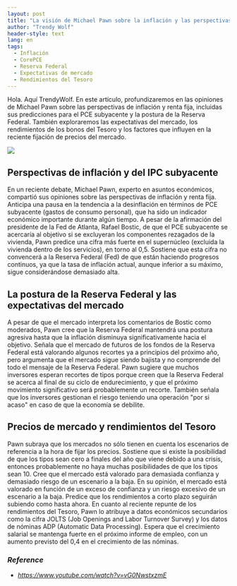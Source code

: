 ```yaml
---
layout: post
title: "La visión de Michael Pawn sobre la inflación y las perspectivas de la renta fija, las expectativas del mercado y los rendimientos del Tesoro"
author: "Trendy Wolf"
header-style: text
lang: en
tags:
  - Inflación
  - CorePCE
  - Reserva Federal
  - Expectativas de mercado
  - Rendimientos del Tesoro
---
```


Hola. Aquí TrendyWolf. En este artículo, profundizaremos en las opiniones de Michael Pawn sobre las perspectivas de inflación y renta fija, incluidas sus predicciones para el PCE subyacente y la postura de la Reserva Federal. También exploraremos las expectativas del mercado, los rendimientos de los bonos del Tesoro y los factores que influyen en la reciente fijación de precios del mercado.

<img
    src="https://i.ytimg.com/vi/vG0NwstxzmE/hqdefault.jpg"
/>


## Perspectivas de inflación y del IPC subyacente
En un reciente debate, Michael Pawn, experto en asuntos económicos, compartió sus opiniones sobre las perspectivas de inflación y renta fija. Anticipa una pausa en la tendencia a la desinflación en términos de PCE subyacente (gastos de consumo personal), que ha sido un indicador económico importante durante algún tiempo. A pesar de la afirmación del presidente de la Fed de Atlanta, Rafael Bostic, de que el PCE subyacente se acercaría al objetivo si se excluyeran los componentes rezagados de la vivienda, Pawn predice una cifra más fuerte en el supernúcleo (excluida la vivienda dentro de los servicios), en torno al 0,5. Sostiene que esta cifra no convencerá a la Reserva Federal (Fed) de que están haciendo progresos continuos, ya que la tasa de inflación actual, aunque inferior a su máximo, sigue considerándose demasiado alta.

## La postura de la Reserva Federal y las expectativas del mercado
A pesar de que el mercado interpreta los comentarios de Bostic como moderados, Pawn cree que la Reserva Federal mantendrá una postura agresiva hasta que la inflación disminuya significativamente hacia el objetivo. Señala que el mercado de futuros de los fondos de la Reserva Federal está valorando algunos recortes ya a principios del próximo año, pero argumenta que el mercado sigue siendo bajista y no comprende del todo el mensaje de la Reserva Federal. Pawn sugiere que muchos inversores esperan recortes de tipos porque creen que la Reserva Federal se acerca al final de su ciclo de endurecimiento, y que el próximo movimiento significativo será probablemente un recorte. También señala que los inversores gestionan el riesgo teniendo una operación "por si acaso" en caso de que la economía se debilite.

## Precios de mercado y rendimientos del Tesoro
Pawn subraya que los mercados no sólo tienen en cuenta los escenarios de referencia a la hora de fijar los precios. Sostiene que si existe la posibilidad de que los tipos sean cero a finales del año que viene debido a una crisis, entonces probablemente no haya muchas posibilidades de que los tipos sean 10. Cree que el mercado está valorado para demasiada confianza y demasiado riesgo de un escenario a la baja. En su opinión, el mercado está valorado en función de un exceso de confianza y un riesgo excesivo de un escenario a la baja. Predice que los rendimientos a corto plazo seguirán subiendo como hasta ahora. En cuanto al reciente repunte de los rendimientos del Tesoro, Pawn lo atribuye a datos económicos secundarios como la cifra JOLTS (Job Openings and Labor Turnover Survey) y los datos de nóminas ADP (Automatic Data Processing). Espera que el crecimiento salarial se mantenga fuerte en el próximo informe de empleo, con un aumento previsto del 0,4 en el crecimiento de las nóminas.


### _Reference_
- _https://www.youtube.com/watch?v=vG0NwstxzmE_

